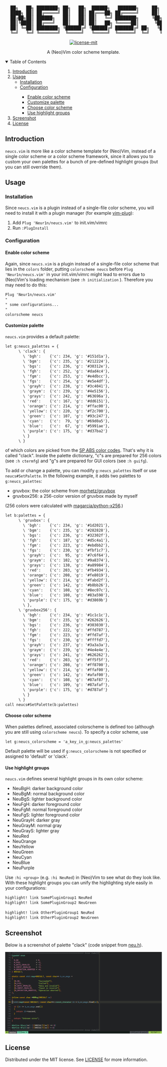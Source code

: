 <!------------------------------------------------------------------ HEADER -->
<pre align="center">
  ██╗   ██╗ ████████╗ ██╗   ██╗  ██████╗   ███████╗     ██╗   ██╗ ██████╗ ██╗   ██╗
  ████╗ ██║ ██╔═════╝ ██║   ██║ ██╔═══██╗ ██╔═════╝     ██║   ██║ ╚═██╔═╝ ███╗ ███║
  ██╔██╗██║ ██████╗   ██║   ██║ ██║   ╚═╝ ████████╗     ╚██╗ ██╔╝   ██║   ██╔██╬██║
  ██║╚████║ ██╔═══╝   ██║   ██║ ██║   ██╗ ╚═════██║      ╚████╔╝    ██║   ██║╚═╝██║
  ██║ ╚═██║ ████████╗ ╚██████╔╝ ╚██████╔╝ ███████╔╝ ██╗   ╚██╔╝   ██████╗ ██║   ██║
  ╚═╝   ╚═╝ ╚═══════╝  ╚═════╝   ╚═════╝  ╚══════╝  ╚═╝    ╚═╝    ╚═════╝ ╚═╝   ╚═╝
</pre>

<p align="center">
  <a href="./LICENSE">
    <img src="https://img.shields.io/badge/license-mit-green.svg?style=for-the-badge" alt="license-mit">
  </a>
</p>

<p align="center">
  A (Neo)Vim color scheme template.
</p>


<!------------------------------------------------------- TABLE OF CONTENTS -->
<details open="open">
  <summary>Table of Contents</summary>
  <ol>
    <li><a href="#introduction">Introduction</a></li>
    <li>
      <a href="#usage">Usage</a>
      <ul>
        <li><a href="#installation">Installation</a></li>
        <li><a href="#configuration">Configuration</a></li>
        <ul>
          <li><a href="#enable-color-scheme">Enable color scheme</a></li>
          <li><a href="#customize-palette">Customize palette</a></li>
          <li><a href="#choose-color-scheme">Choose color scheme</a></li>
          <li><a href="#use-highlight-groups">Use highlight groups</a></li>
        </ul>
      </ul>
    </li>
    <li><a href="#screenshot">Screenshot</a></li>
    <li><a href="#license">License</a></li>
  </ol>
</details>


<!------------------------------------------------------------ INTRODUCTION -->
## Introduction
`neucs.vim` is more like a color scheme template for (Neo)Vim, instead of a
single color scheme or a color scheme framework, since it allows you to custom
your own palettes for a bunch of pre-defined highlight groups (but you can
still override them).


<!------------------------------------------------------------------- USAGE -->
## Usage
### Installation
Since `neucs.vim` is a plugin instead of a single-file color scheme, you will
need to install it with a plugin manager
(for example [vim-plug](https://github.com/junegunn/vim-plug)):

1. Add `Plug 'Neur1n/neucs.vim'` to init.vim/vimrc
2. Run `:PlugInstall`

### Configuration
#### Enable color scheme
Again, since `neucs.vim` is a plugin instead of a single-file color scheme that
lies in the `colors` folder, putting `colorscheme neucs` before
`Plug 'Neur1n/neucs.vim'` in your init.vim/vimrc might lead to errors due to
(Neo)Vim's loading mechanism (see `:h initialization` ). Therefore you may need
to do this:
```vim
Plug 'Neur1n/neucs.vim'
"
" some configurations...
"
colorscheme neucs
```

#### Customize palette
`neucs.vim` provides a default palette:
```vim
let g:neucs_palettes = {
      \ 'clack': {
        \ 'bgh':    {'c': 234, 'g': '#151d1a'},
        \ 'bgm':    {'c': 235, 'g': '#212224'},
        \ 'bgs':    {'c': 236, 'g': '#30312e'},
        \ 'fgh':    {'c': 252, 'g': '#dad4c4'},
        \ 'fgm':    {'c': 253, 'g': '#e4dbcc'},
        \ 'fgs':    {'c': 254, 'g': '#e5e4df'},
        \ 'grayh':  {'c': 238, 'g': '#3c4041'},
        \ 'graym':  {'c': 239, 'g': '#4e5156'},
        \ 'grays':  {'c': 242, 'g': '#63696a'},
        \ 'red':    {'c': 167, 'g': '#dd6151'},
        \ 'orange': {'c': 214, 'g': '#ffac00'},
        \ 'yellow': {'c': 220, 'g': '#f2c700'},
        \ 'green':  {'c': 107, 'g': '#93c247'},
        \ 'cyan':   {'c':  79, 'g': '#69d0a5'},
        \ 'blue':   {'c':  67, 'g': '#5991ae'},
        \ 'purple': {'c': 175, 'g': '#d37ba2'}
        \ }
      \ }
```
of which colors are picked from the
[SP ABS color codes](https://matrixzj.github.io/docs/sa-keycaps/ColorCodes/).
That's why it is called "clack". Inside the palette dictionary, "c"s are
prepared for 256 colors (see `:h ctermfg`) and "g"s are prepared for GUI colors
(see `:h guifg`).

To add or change a palette, you can modify `g:neucs_palettes` itself or use
`neucs#SetPalette`. In the following example, it adds two palettes to
`g:neucs_palettes`:
- gruvbox: the color scheme from [morhetz/gruvbox](https://github.com/morhetz/gruvbox)
- gruvbox256: a 256-color version of gruvbox made by myself

(256 colors were calculated with
[magarcia/python-x256](https://github.com/magarcia/python-x256).)
```vim
let b:palettes = {
      \ 'gruvbox': {
        \ 'bgh':    {'c': 234, 'g': '#1d2021'},
        \ 'bgm':    {'c': 235, 'g': '#282828'},
        \ 'bgs':    {'c': 236, 'g': '#32302f'},
        \ 'fgh':    {'c': 187, 'g': '#d5c4a1'},
        \ 'fgm':    {'c': 223, 'g': '#ebdbb2'},
        \ 'fgs':    {'c': 230, 'g': '#fbf1c7'},
        \ 'grayh':  {'c':  95, 'g': '#7c6f64'},
        \ 'graym':  {'c': 102, 'g': '#9a8374'},
        \ 'grays':  {'c': 138, 'g': '#a89984'},
        \ 'red':    {'c': 203, 'g': '#fb4934'},
        \ 'orange': {'c': 208, 'g': '#fe8019'},
        \ 'yellow': {'c': 214, 'g': '#fabd2f'},
        \ 'green':  {'c': 142, 'g': '#b8bb26'},
        \ 'cyan':   {'c': 108, 'g': '#8ec07c'},
        \ 'blue':   {'c': 108, 'g': '#83a598'},
        \ 'purple': {'c': 175, 'g': '#d3869b'}
        \ },
      \ 'gruvbox256': {
        \ 'bgh':    {'c': 234, 'g': '#1c1c1c'},
        \ 'bgm':    {'c': 235, 'g': '#262626'},
        \ 'bgs':    {'c': 236, 'g': '#303030'},
        \ 'fgh':    {'c': 222, 'g': '#ffd787'},
        \ 'fgm':    {'c': 223, 'g': '#ffd7af'},
        \ 'fgs':    {'c': 230, 'g': '#ffffd7'},
        \ 'grayh':  {'c': 237, 'g': '#3a3a3a'},
        \ 'graym':  {'c': 239, 'g': '#4e4e4e'},
        \ 'grays':  {'c': 241, 'g': '#626262'},
        \ 'red':    {'c': 203, 'g': '#ff5f5f'},
        \ 'orange': {'c': 208, 'g': '#ff8700'},
        \ 'yellow': {'c': 214, 'g': '#ffaf00'},
        \ 'green':  {'c': 142, 'g': '#afaf00'},
        \ 'cyan':   {'c': 108, 'g': '#87af87'},
        \ 'blue':   {'c': 109, 'g': '#87afaf'},
        \ 'purple': {'c': 175, 'g': '#d787af'}
        \ }
      \ }
call neucs#SetPalette(b:palettes)
```

#### Choose color scheme
When palettes defined, associated colorscheme is defined too (although you are
still using `colorscheme neucs`). To specify a color scheme, use
```vim
let g:neucs_colorscheme = 'a_key_in_g:neucs_palettes'
```
Default palette will be used if `g:neucs_colorscheme` is not specified or
assigned to 'default' or 'clack'.

#### Use highlight groups
`neucs.vim` defines several highlight groups in its own color scheme:
- NeuBgH: darker background color
- NeuBgM: normal background color
- NeuBgS: lighter background color
- NeuFgH: darker foreground color
- NeuFgM: normal foreground color
- NeuFgS: lighter foreground color
- NeuGrayH: darker gray
- NeuGrayM: normal gray
- NeuGrayS: lighter gray
- NeuRed
- NeuOrange
- NeuYellow
- NeuGreen
- NeuCyan
- NeuBlue
- NeuPurple


Use `:hi <group>` (e.g. `:hi NeuRed`) in (Neo)Vim to see what do they look
like. With these highlight groups you can unify the highlighting style easily
in your configurations:
```vim
highlight! link SomePluginGroup1 NeuRed
highlight! link SomePluginGroup2 NeuGreen

highlight! link OtherPluginGroup1 NeuRed
highlight! link OtherPluginGroup2 NeuGreen
```


<!-------------------------------------------------------------- SCREENSHOT -->
## Screenshot
Below is a screenshot of palette "clack" (code snippet
from [neu.h](https://github.com/Neur1n/neucs.vim)).
<p align="center">
  <a href="https://github.com/Neur1n/neu.h">
    <img src="./screenshot.png" alt="screenshot">
  </a>
</p>


<!----------------------------------------------------------------- LICENSE -->
## License
Distributed under the MIT license. See [LICENSE](LICENSE) for more information.
